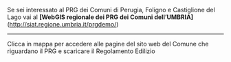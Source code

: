Se sei interessato al PRG dei Comuni di Perugia, Foligno e Castiglione del Lago vai al
**[WebGIS regionale dei PRG dei Comuni dell’UMBRIA]**(http://siat.regione.umbria.it/prgdemo/)   

------------------------------
Clicca in mappa per accedere alle pagine del sito web del Comune che riguardano il PRG e scaricare il Regolamento Edilizio
